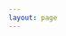 ```yaml
---
layout: page
---
```


<script setup>
import AboutMe from '../.vitepress/views/AboutMe.vue'
</script>

<AboutMe/>
